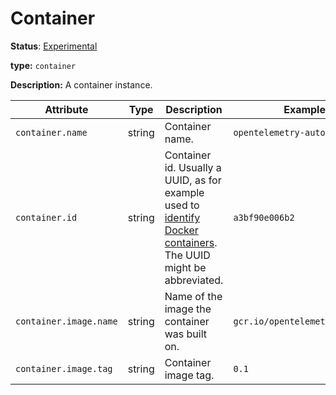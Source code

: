 # Container

**Status**: [Experimental](../document-status.md)

**type:** `container`

**Description:** A container instance.

<!-- semconv container -->
| Attribute  | Type | Description  | Examples  | Required |
|---|---|---|---|---|
| `container.name` | string | Container name. | `opentelemetry-autoconf` | No |
| `container.id` | string | Container id. Usually a UUID, as for example used to [identify Docker containers](https://docs.docker.com/engine/reference/run/#container-identification). The UUID might be abbreviated. | `a3bf90e006b2` | No |
| `container.image.name` | string | Name of the image the container was built on. | `gcr.io/opentelemetry/operator` | No |
| `container.image.tag` | string | Container image tag. | `0.1` | No |
<!-- endsemconv -->
